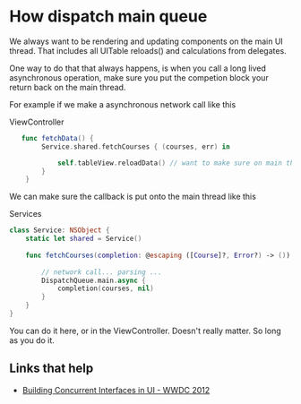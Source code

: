 # How dispatch main queue

We always want to be rendering and updating components on the main UI thread. That includes all UITable reloads() and calculations from delegates.

One way to do that that always happens, is when you call a long lived asynchronous operation, make sure you put the competion block your return back on the main thread.

For example if we make a asynchronous network call like this

ViewController

```swift
   func fetchData() {
        Service.shared.fetchCourses { (courses, err) in

            self.tableView.reloadData() // want to make sure on main thread!
        }
    }
```

We can make sure the callback is put onto the main thread like this

Services

```swift
class Service: NSObject {
    static let shared = Service()
    
	func fetchCourses(completion: @escaping ([Course]?, Error?) -> ()) {
	
	    // network call... parsing ...
	    DispatchQueue.main.async {
	        completion(courses, nil)
	    }
	}
}
```

You can do it here, or in the ViewController. Doesn't really matter. So long as you do it.

## Links that help

- [Building Concurrent Interfaces in UI - WWDC 2012](https://developer.apple.com/videos/play/wwdc2012/211/)
